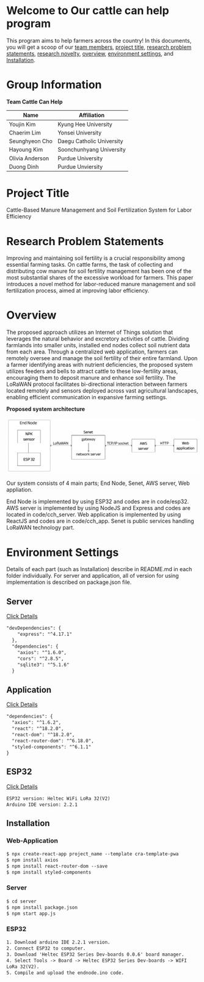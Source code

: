 # Welcome to Our cattle can help program
This program aims to help farmers across the country! In this documents, you will get a scoop of our [team members](#Group-Information), [project title](#project-title), [research problem statements](#research-problem-statements), [research novelty](#research-novelty), [overview](#overview), [environment settings](#environment-settings), and [Installation](#installation).


# Group Information
**Team Cattle Can Help**

| Name | Affiliation |
|---|---|
|Youjin Kim|Kyung Hee University|
|Chaerim Lim|Yonsei University|
| Seunghyeon Cho|Daegu Catholic University |
| Hayoung Kim | Soonchunhyang University | 
| Olivia Anderson|Purdue University |
| Duong Dinh|Purdue Unviersity|

# Project Title

Cattle-Based Manure Management and Soil Fertilization System for Labor Efficiency

# Research Problem Statements

Improving and maintaining soil fertility is a crucial responsibility among essential farming tasks. On cattle farms, the task of collecting and distributing cow manure for soil fertility management has been one of the most substantial shares of the excessive workload for farmers. This paper introduces a novel method for labor-reduced manure management and soil fertilization process, aimed at improving labor efficiency. 

# Overview

The proposed approach utilizes an Internet of Things solution that leverages the natural behavior and excretory activities of cattle. Dividing farmlands into smaller units, installed end nodes collect soil nutrient data from each area. Through a centralized web application, farmers can remotely oversee and manage the soil fertility of their entire farmland. Upon a farmer identifying areas with nutrient deficiencies, the proposed system utilizes feeders and bells to attract cattle to these low-fertility areas, encouraging them to deposit manure and enhance soil fertility. The LoRaWAN protocol facilitates bi-directional interaction between farmers located remotely and sensors deployed across vast agricultural landscapes, enabling efficient communication in expansive farming settings. 


**Proposed system architecture**

![Alt text](System%20Architecture.png)

Our system consists of 4 main parts; End Node, Senet, AWS server, Web appliation.

End Node is implemented by using ESP32 and codes are in code/esp32. AWS server is implemented by using NodeJS and Express and codes are located in code/cch_server. Web application is implemented by using ReactJS and codes are in code/cch_app. Senet is public services handling LoRaWAN technology part.

# Environment Settings
Details of each part (such as Installation) describe in README.md in each folder individually.
For server and application, all of version for using implementation is described on package.json file.

## Server 
[Click Details](code/cch_server/README.MD)
```  
"devDependencies": {
    "express": "^4.17.1"
  },
  "dependencies": {
    "axios": "^1.6.0",
    "cors": "^2.8.5",
    "sqlite3": "^5.1.6"
  }
  ```

## Application 
[Click Details](code/cch_app/README.md)
```
"dependencies": {
  "axios": "^1.6.2",
  "react": "^18.2.0",
  "react-dom": "^18.2.0",
  "react-router-dom": "^6.18.0",
  "styled-components": "^6.1.1"
}
```
## ESP32 
[Click Details](code/esp32/README.md)
```
ESP32 version: Heltec WiFi LoRa 32(V2)
Arduino IDE version: 2.2.1
```

## Installation 

### Web-Application
```
$ npx create-react-app project_name --template cra-template-pwa
$ npm install axios
$ npm install react-router-dom --save
$ npm install styled-components
```
### Server
```
$ cd server
$ npm install package.json
$ npm start app.js
```
### ESP32
```
1. Download arduino IDE 2.2.1 version.
2. Connect ESP32 to computer.
3. Download 'Heltec ESP32 Series Dev-boards 0.0.6' board manager.
4. Select Tools -> Board -> Heltec ESP32 Series Dev-boards -> WIFI LoRa 32(V2).
5. Compile and upload the endnode.ino code.
```
